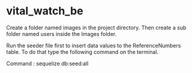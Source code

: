 # vital_watch_be

<!-- Commit 1 : Added image upload feature to create user API -->
Create a folder named images in the project directory. Then create a sub folder named users inside the Images folder.

<!-- Commit 2 : Created auto increment hospital ID for patients -->
Run the seeder file first to insert data values to the ReferenceNumbers table. 
To do that type the following command on the terminal.

Command : sequelize db:seed:all 
